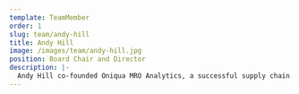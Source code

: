 ```yaml
---
template: TeamMember
order: 1
slug: team/andy-hill
title: Andy Hill
image: /images/team/andy-hill.jpg
position: Board Chair and Director
description: |-
  Andy Hill co-founded Oniqua MRO Analytics, a successful supply chain analytics business that grew from a two-person start-up in Australia to become the global leader in spares parts optimisation for asset-intensive industries. As CEO, he spearheaded the growth of Oniqua to become the dominant player in its market, with more than $12 billion of spares parts inventory managed by the Oniqua solution in more than 30 countries. After resigning as Oniqua CEO, Andy joined software development and technology company Corum Group as an advisor.
---
```

